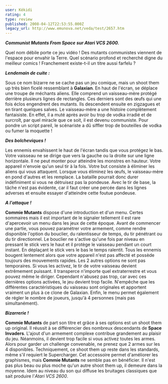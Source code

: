 ```yaml
---
user: Kékidi
rating: 4
type: review
published: 2008-04-12T22:53:55.000Z
legacy_url: http://www.emunova.net/veda/test/2657.htm
---
```

_**Communist Mutants From Space sur Atari VCS 2600\.**_  

  

Quel nom débile porte ce jeu vidéo ! Des mutants communistes viennent de l'espace pour envahir la Terre. Quel scénario profond et recherché digne du meilleur comics ! Franchement existe-t-il un titre aussi farfelu ?  

  

_**Lendemain de cuite :**_  

  

Sous ce nom bizarre ne se cache pas un jeu comique, mais un shoot them up très bien ficelé ressemblant à **Galaxian**. En haut de l'écran, se déplace une troupe de méchants aliens. Elle comprend un vaisseau-mère protégé derrière plusieurs lignes de rectangles. Ces derniers sont des œufs qui une fois éclos engendrent des mutants. Ils descendent ensuite en zigzagues et en tirant quelques salves. Le vaisseau-mère a une histoire complètement fantaisiste. En effet, il a muté après avoir bu trop de vodka irradié et de surcroît, par quel miracle que ce soit, il est devenu communiste. Pour pondre un script pareil, le scénariste a dû siffler trop de bouteilles de vodka ou fumer la moquette !  

  

_**Des bolcheviques !**_  

  

Les ennemis envahissent le haut de l'écran tandis que vous protégez le bas. Votre vaisseau ne se dirige que vers la gauche ou la droite sur une ligne horizontale. Il ne peut monter pour atteindre les monstres en hauteur. Votre appareil n'envoie qu'un seul tir à la fois. Votre but consiste à éliminer les aliens qui vous attaquent. Lorsque vous éliminez les œufs, le vaisseau-mère en pond d'autres et les remplace. La bataille pourrait donc durer indéfiniment si vous ne détruisez pas la pondeuse. Avec le tir de base, la tâche n'est pas évidente, car il faut créer une percée dans les lignes adverses et ensuite essayer d'atteindre cette foutue pondeuse.  

  

_**A l'attaque !**_  

  

**Commie Mutants** dispose d'une introduction et d'un menu. Certes sommaires mais il est important de le signaler tellement il est rare d'apercevoir un menu dans les jeux de cette époque. Avant de commencer une partie, vous pouvez paramétrer votre armement, comme rendre disponible l'option du bouclier, du ralentisseur de temps, du tir pénétrant ou du tir directionnel. Le bouclier ne s'active qu'une fois par niveau en pressant le stick vers le haut et il protège le vaisseau pendant un court instant. En déplaçant le stick vers le bas le temps ralentit. Tous les ennemis bougent lentement alors que votre appareil n'est pas affecté et possède toujours des mouvements rapides. Les 2 autres options ne sont pas temporaires. Si vous les activez, le tir de votre vaisseau devient extrêmement puissant. Il transperce n'importe quel extraterrestre et vous pouvez même le diriger. Cependant n'abusez pas trop, car avec ces dernières options activées, le jeu devient trop facile. N'empêche que les différentes caractéristiques du vaisseau sont originales et apportent vraiment un plus à ce clone de Galaxian. Enfin, le menu permet également de régler le nombre de joueurs, jusqu'à 4 personnes (mais pas simultanément).  

  

_**Bizarrerie !**_  

  

**Commie Mutants** de part son titre et grâce à ses options est un shoot them up original. Il réussit à se différencier des nombreux descendants de **Space Invaders**. L'ajout d'un armement complexe contribue grandement au plaisir du jeu. Néanmoins, il devient trop facile si vous activez toutes les armes. Alors pour garder un challenge convenable, ne prenez que 2 armes sur les 4 disponibles. Techniquement, ce shoot them up reste dans les standards, même s'il requiert le Supercharger. Cet accessoire permet d'améliorer les graphismes, mais **Commie Mutants** ne semble pas en bénéficier. Il n'est pas plus beau ou plus moche qu'un autre shoot them up, il demeure dans la moyenne. Idem au niveau du son qui diffuse les bruitages classiques que sait produire l'_Atari VCS 2600_.